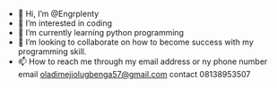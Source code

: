 - 👋 Hi, I’m @Engrplenty
- 👀 I’m interested in coding
- 🌱 I’m currently learning python programming 
- 💞️ I’m looking to collaborate on how to become success with my programming skill.
- 📫 How to reach me through my email address or ny phone number 
email oladimejiolugbenga57@gmail.com contact 08138953507
<!---
Engrplenty/Engrplenty is a ✨ special ✨ repository because its `README.md` (this file) appears on your GitHub profile.
You can click the Preview link to take a look at your changes.
--->
